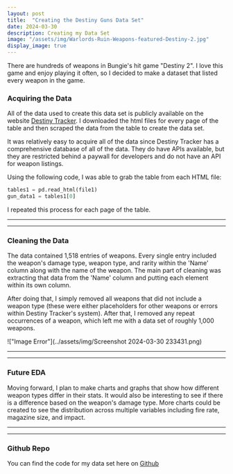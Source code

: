 ```yaml
---
layout: post
title:  "Creating the Destiny Guns Data Set"
date: 2024-03-30
description: Creating my Data Set   
image: "/assets/img/Warlords-Ruin-Weapons-featured-Destiny-2.jpg"
display_image: true
---
```

<p class="intro"><span class="dropcap">T</span>here are hundreds of weapons in Bungie's hit game "Destiny 2". I love this game and enjoy playing it often, so I decided to make a dataset that listed every weapon in the game.</p>

### Acquiring the Data  

All of the data used to create this data set is publicly available on the website [Destiny Tracker](https://destinytracker.com/destiny-2/db/items/weapon). I downloaded the html files for every page of the table and then scraped the data from the table to create the data set.

It was relatively easy to acquire all of the data since Destiny Tracker has a comprehensive database of all of the data. They do have APIs available, but they are restricted behind a paywall for developers and do not have an API for weapon listings.

Using the following code, I was able to grab the table from each HTML file:

```python
tables1 = pd.read_html(file1)
gun_data1 = tables1[0]
```

I repeated this process for each page of the table.

---
---

### Cleaning the Data

The data contained 1,518 entries of weapons. Every single entry included the weapon's damage type, weapon type, and rarity within the 'Name' column along with the name of the weapon. The main part of cleaning was extracting that data from the 'Name' column and putting each element within its own column.

After doing that, I simply removed all weapons that did not include a weapon type (these were either placeholders for other weapons or errors within Destiny Tracker's system). After that, I removed any repeat occurrences of a weapon, which left me with a data set of roughly 1,000 weapons.

!["Image Error"](../assets/img/Screenshot 2024-03-30 233431.png)

---
---

### Future EDA

Moving forward, I plan to make charts and graphs that show how different weapon types differ in their stats. It would also be interesting to see if there is a difference based on the weapon's damage type. More charts could be created to see the distribution across multiple variables including fire rate, magazine size, and impact.

---
---

### Github Repo

You can find the code for my data set here on [Github](https://github.com/thatrealtyguy/Stat386-Project)
